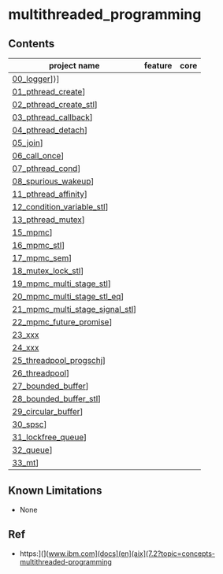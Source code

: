 # multithreaded_programming 


## Contents

| project name | feature | core |
| -------------|---------|-------|     
|[00_logger](00_logger)])]|  |   |     
|[01_pthread_create](01_pthread_create)]|  |    |     
|[02_pthread_create_stl](02_pthread_create_stl)]|  |    |     
|[03_pthread_callback](03_pthread_callback)]|  |    |     
|[04_pthread_detach](04_pthread_detach)]|  |    |     
|[05_join](05_join)]|  |      |   
|[06_call_once](06_call_once)]|  |     |    
|[07_pthread_cond](07_pthread_cond)]|  |      |   
|[08_spurious_wakeup](08_spurious_wakeup)]|  |     |    
|[11_pthread_affinity](11_pthread_affinity)]|  |     |    
|[12_condition_variable_stl](12_condition_variable_stl)]|  |      |   
|[13_pthread_mutex](13_pthread_mutex)]|  |      |   
|[15_mpmc](15_mpmc)]|  |      |   
|[16_mpmc_stl](16_mpmc_stl)]|  |      |   
|[17_mpmc_sem](17_mpmc_sem)]|  |      |   
|[18_mutex_lock_stl](18_mutex_lock_stl)]|  |     |    
|[19_mpmc_multi_stage_stl](19_mpmc_multi_stage_stl)]|  |      |   
|[20_mpmc_multi_stage_stl_eq](20_mpmc_multi_stage_stl_eq)]|  |      |   
|[21_mpmc_multi_stage_signal_stl](21_mpmc_multi_stage_signal_stl)]|  |      |   
|[22_mpmc_future_promise](22_mpmc_future_promise)]|  |      |   
|[23_xxx](23_xxx) |   |      |   
|[24_xxx](24_xxx)  |   |      |    
|[25_threadpool_progschj](25_threadpool_progschj)]|  |      |   
|[26_threadpool](26_threadpool)]|  |      |   
|[27_bounded_buffer](27_bounded_buffer)]|  |      |   
|[28_bounded_buffer_stl](28_bounded_buffer_stl)]|  |      |   
|[29_circular_buffer](29_circular_buffer)]|  |      |   
|[30_spsc](30_spsc)]|  |      |   
|[31_lockfree_queue](31_lockfree_queue)]|  |      |   
|[32_queue](32_queue)]|  |      |   
|[33_mt](33_mt)]|  |       |   

## Known Limitations

  - None

## Ref   

+ https:](](www.ibm.com](docs](en](aix](7.2?topic=concepts-multithreaded-programming
